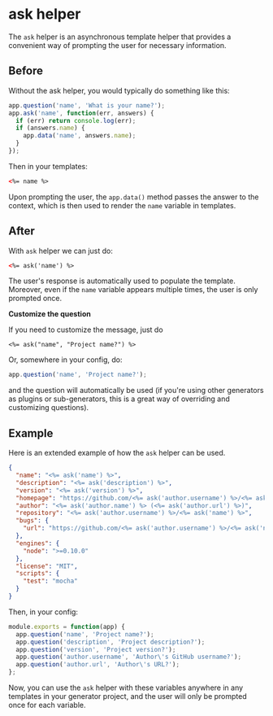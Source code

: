 # ask helper

The `ask` helper is an asynchronous template helper that provides a convenient way of prompting the user for necessary information.

## Before

Without the ask helper, you would typically do something like this:

```js
app.question('name', 'What is your name?');
app.ask('name', function(err, answers) {
  if (err) return console.log(err);
  if (answers.name) {
    app.data('name', answers.name);
  }
});
```

Then in your templates:

```html
<%= name %>
```

Upon prompting the user, the `app.data()` method passes the answer to the context, which is then used to render the `name` variable in templates.

## After

With `ask` helper we can just do:

```html
<%= ask('name') %>
```

The user's response is automatically used to populate the template. Moreover, even if the `name` variable appears multiple times, the user is only prompted once.

**Customize the question**

If you need to customize the message, just do

```htmlm
<%= ask("name", "Project name?") %>
```

Or, somewhere in your config, do:

```js
app.question('name', 'Project name?');
```

and the question will automatically be used (if you're using other generators as plugins or sub-generators, this is a great way of overriding and customizing questions).

## Example

Here is an extended example of how the `ask` helper can be used.

```json
{
  "name": "<%= ask('name') %>",
  "description": "<%= ask('description') %>",
  "version": "<%= ask('version') %>",
  "homepage": "https://github.com/<%= ask('author.username') %>/<%= ask('name') %>",
  "author": "<%= ask('author.name') %> (<%= ask('author.url') %>)",
  "repository": "<%= ask('author.username') %>/<%= ask('name') %>",
  "bugs": {
    "url": "https://github.com/<%= ask('author.username') %>/<%= ask('name') %>/issues"
  },
  "engines": {
    "node": ">=0.10.0"
  },
  "license": "MIT",
  "scripts": {
    "test": "mocha"
  }
}
```

Then, in your config:

```js
module.exports = function(app) {
  app.question('name', 'Project name?');
  app.question('description', 'Project description?');
  app.question('version', 'Project version?');
  app.question('author.username', 'Author\'s GitHub username?');
  app.question('author.url', 'Author\'s URL?');
};
```

Now, you can use the `ask` helper with these variables anywhere in any templates in your generator project, and the user will only be prompted once for each variable.

[base-plugins]: https://github.com/node-base/base-plugins
[gulp]: http://gulpjs.com

